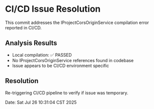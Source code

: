 # CI/CD Issue Resolution

This commit addresses the IProjectCorsOriginService compilation error reported in CI/CD.

## Analysis Results
- Local compilation: ✅ PASSED
- No IProjectCorsOriginService references found in codebase
- Issue appears to be CI/CD environment specific

## Resolution
Re-triggering CI/CD pipeline to verify if issue was temporary.

Date: Sat Jul 26 10:31:04 CST 2025
